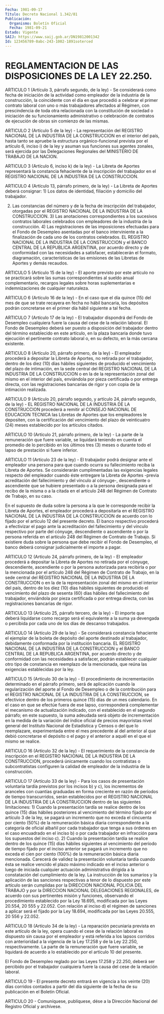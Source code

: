 ```yaml
---
Fecha: 1981-09-17
Título: Decreto Nacional 1.342/81
Publicación:
  Organismo: Boletín Oficial
  Fecha: 1981-09-21
Estado: Vigente
SAIJ: https://www.saij.gob.ar/DN19812001342
Id: 123456789-0abc-243-1002-1891soterced
---
```

# REGLAMENTACION DE LAS DISPOSICIONES DE LA LEY 22.250.

<a id="1"></a>
ARTICULO   1  (Artículo  3,  párrafo  segundo,  de  la  ley)  -  Se considerará   como  fecha  de  iniciación  de  la  actividad  como empleador de la  industria  de  la construcción, la coincidente con el día en que procedió a celebrar  el  primer  contrato laboral con uno o más trabajadores afectados al Régimen, con  prescindencia  de toda  otra relacionada con la constitución de sociedad o iniciación de su funcionamiento  administrativo  o celebración de contratos de ejecución de obras sin comienzo de las mismas.

<a id="2"></a>
ARTICULO  2 (Artículo 5 de la ley) - La representación del REGISTRO NACIONAL DE LA  INDUSTRIA  DE  LA  CONSTRUCCION en el interior del país,  hasta  tanto  se apruebe  la estructura  orgánico-funcional prevista por el artículo 6, inciso  i)  de  la  ley  y  asuman  sus funciones  sus  agentes zonales, será ejercida por las Delegaciones Regionales del MINISTERIO DE TRABAJO DE LA NACION.

<a id="3"></a>
ARTICULO  3  (Artículo  6,  inciso  k)  de  la ley) - La Libreta de Aportes  representará la constancia fehaciente  de  la  inscripción del trabajador  en  el  REGISTRO  NACIONAL  DE  LA  INDUSTRIA DE LA CONSTRUCCION.

<a id="4"></a>
ARTICULO  4  (Artículo 13, párrafo primero, de la ley) - La Libreta de Aportes deberá consignar:  1) Los datos de identidad, filiación y domicilio del trabajador.

2) Las constancias  del  número  y  de  la fecha de inscripción del trabajador, otorgadas por el REGISTRO NACIONAL  DE  LA INDUSTRIA DE LA CONSTRUCCION.  3)  Las  anotaciones  correspondientes  a  los  sucesivos contratos laborales  celebrados  con  empleadores  de  la  industria   de  la construcción.  4) Las registraciones de las imposiciones efectuadas para el  Fondo de Desempleo asentadas por el banco interviniente a la finalización   de  cada  uno  de  los  contratos  celebrados.  EL REGISTRO NACIONAL  DE LA INDUSTRIA DE LA CONSTRUCCION y el BANCO CENTRAL  DE LA REPUBLICA  ARGENTINA,  por  acuerdo  directo  y  de conformidad con  las  necesidades  a  satisfacer,  establecerán  el formato,  diagramación,  características  de  las  emisiones de las Libretas de Aportes y demás recaudos.

<a id="5"></a>
ARTICULO  5  (Artículo  15 de la ley) - El aporte previsto por este artículo  no se practicará  sobre  las  sumas  correspondientes  al sueldo  anual    complementario,    recargos  legales  sobre  horas suplementarias    e   indemnizaciones  de  cualquier    naturaleza.

<a id="6"></a>
ARTICULO  6  (Artículo 16 de la ley) - En el caso que el día quince (15) del mes de  que  se trate recayera en fecha no hábil bancaria, los depósitos podrán concretarse  en  el primer día hábil siguiente a tal fecha.

<a id="7"></a>
ARTICULO  7  (Artículo  17 de la ley) - El trabajador dispondrá del Fondo  de Desempleo cualquiera  fuere  la  causa  del  cese  de  la relación laboral.  El  Fondo   de  Desempleo  deberá  ser  puesto  a  disposición  del trabajador dentro  del  término establecido en este artículo, en la plaza bancaria donde tuvo  ejecución el pertinente contrato laboral o, en su defecto, en la más cercana existente.

<a id="8"></a>
ARTICULO  8  (Artículo  20,  párrafo  primero,  de  la  ley)  -  El empleador  procederá a depositar la Libreta de Aportes, no retirada por el trabajador,  dentro de los diez (10) días hábiles siguientes de producido el vencimiento  del  plazo  de  intimación, en la sede central del REGISTRO NACIONAL DE LA INDUSTRIA  DE LA CONSTRUCCION o en  la  de  la  representación zonal del mismo en el  interior  del país, enviándola  por  pieza certificada o por entrega directa, con las registraciones bancarias  de rigor y con copia de la intimación realizada.

<a id="9"></a>
ARTICULO  9  (Artículo  20, párrafo segundo, y artículo 24, párrafo segundo, de la ley) - EL  REGISTRO  NACIONAL  DE LA INDUSTRIA DE LA CONSTRUCCION procederá a remitir al CONSEJO NACIONAL  DE  EDUCACION TECNICA  las  Libretas de Aportes que los empleadores le depositen, con la certificación  del  vencimiento  del  plazo  de veinticuatro (24) meses establecido por los artículos citados.

<a id="10"></a>
ARTICULO  10  (Artículo  21, párrafo primero, de la ley) - La parte de la remuneración que fuere  variable,  se  liquidará  teniendo en cuenta el promedio de lo percibido en los últimos tres (3)  meses o durante todo el lapso de prestación si fuere inferior.

<a id="11"></a>
ARTICULO  11 (Artículo 23 de la ley) - El trabajador podrá designar ante el empleador una persona para que cuando ocurra su fallecimiento reciba la Libreta de Aportes.  Se considerarán  cumplimentadas las exigencias legales respecto del empleador cuando éste  entregare  la  Libreta  de  Aportes  -previa acreditación    del   fallecimiento  y  del  vínculo  al  cónyuge-, descendiente  o ascendiente  que  se  hubiere  presentado  o  a  la persona designada  para  el  recibo de la misma o a la citada en el artículo 248 del Régimen de Contrato  de  Trabajo, en su caso.

En  el supuesto de duda sobre la persona a la  que  le  corresponde recibir la Libreta de Aportes, el empleador procederá a depositarla   en  el  REGISTRO  NACIONAL  DE  LA  INDUSTRIA  DE  LA CONSTRUCCION de  acuerdo  con  lo  fijado  por  el  artículo 12 del presente decreto.  El  banco  respectivo  procederá  a  efectivizar  el  pago ante  la acreditación del fallecimiento y del vínculo respectivo  por  parte del  cónyuge,  descendiente o ascendiente o por la persona referida en  el artículo 248  del  Régimen  de  Contrato  de  Trabajo.  Si existiere  duda  sobre  la  persona que debe recibir el Fondo de Desempleo, el banco deberá consignar  judicialmente  el  importe  a pagar.

<a id="12"></a>
ARTICULO  12  (Artículo  24,  párrafo  primero,  de  la  ley)  - El empleador  procederá  a depositar la Libreta de Aportes no retirada por  el  cónyuge,  descendiente,   ascendiente  o  por  la  persona autorizada para recibirla o por la  mencionada  por el artículo 248 del  Régimen  de  Contrato  de  Trabajo,  en  la  sede central  del REGISTRO NACIONAL DE LA INDUSTRIA DE LA CONSTRUCCION  o en la de la representación zonal del mismo en el interior del país,  dentro  de los  diez  (10) días hábiles siguientes de producido el vencimiento del plazo de  sesenta  (60)  días  hábiles  del  fallecimiento  del trabajador,    enviándola  por  pieza  certificada  o  por  entrega directa, con las registraciones bancarias de rigor.

<a id="13"></a>
ARTICULO  13 (Artículo 25, párrafo tercero, de la ley) - El importe que deberá  liquidarse  como  recargo será el equivalente a la suma ya devengada o percibida por cada  uno  de  los  días  de  descanso trabajados.

<a id="14"></a>
ARTICULO  14  (Artículo  29  de la ley) - Se considerará constancia fehaciente  el  ejemplar  de  la  boleta  de  depósito  del  aporte destinado al trabajador, debidamente  conformada por la institución bancaria.  EL REGISTRO NACIONAL DE LA INDUSTRIA DE  LA CONSTRUCCION y el BANCO CENTRAL  DE LA  REPUBLICA  ARGENTINA,  por acuerdo  directo  y  de conformidad  con  las necesidades a satisfacer,  podrán  establecer cualquier otro tipo  de  constancia  en reemplazo de la mencionada, que reúna las exigencias establecidas por la ley.

<a id="15"></a>
ARTICULO  15  (Artículo  30  de  la  ley)  -  El  procedimiento  de incrementación    determinado   en  el  párrafo  primero,  será  de aplicación  cuando  la  regularización   del  aporte  al  Fondo  de Desempleo  o  de la contribución para el REGISTRO  NACIONAL  DE  LA INDUSTRIA DE LA  CONSTRUCCION, se efectivice dentro de los primeros quince (15) días de un mes calendario.  En el caso en que  se  efectúe  fuera  de  ese lapso, corresponderá complementar  el  mecanismo  de  actualización  indicado,   con  el establecido en  el  segundo  párrafo;  en  este  supuesto, la suma adeudada  será  objeto  de  incrementación  en  la  medida   de  la variación  del  índice  oficial de precios mayoristas nivel general del  Instituto Nacional de  Estadística  y  Censos  o  del  que  lo reemplazare,  experimentada entre el mes precedente al del anterior al que debió concretarse  el  depósito  o  el  pago y el anterior a aquél en el que el mismo se realice.

<a id="16"></a>
ARTICULO  16  (Artículo  32  de  la  ley)  - El requerimiento de la constancia de inscripción en el REGISTRO NACIONAL  DE  LA INDUSTRIA DE LA CONSTRUCCION, procederá únicamente cuando los contratistas  o subcontratistas  configuren la calidad de empleador de la industria de la construcción.

<a id="17"></a>
ARTICULO 17 (Artículo 33 de la ley) - Para los casos de presentación  voluntaria  tardía previstos por los incisos b) y c), los  incrementos  de aranceles  con  cuantías  graduadas  en  forma creciente en razón  de  períodos de  tiempo  transcurridos,  serán establecidos  por  el  REGISTRO  NACIONAL  DE  LA  INDUSTRIA  DE LA CONSTRUCCION    dentro    de   las  siguientes  limitaciones:  1) Cuando la presentación tardía  se  realice  dentro de los quince (15)  días  hábiles posteriores al vencimiento del  término  fijado por el artículo  3 de la ley, se pagará un incremento que no exceda el cincuenta por ciento  (50%)  de  la  remuneración  básica diaria correspondiente   a  la  categoría  de  oficial  albañil  por  cada trabajador que tenga  a  sus  órdenes  en  el caso encuadrado en el inciso b) o por cada trabajador en infracción  para  los  supuestos del inciso c).  2)  Cuando  la  presentación tardía se realice dentro de los quince (15) días hábiles  siguientes  al vencimiento del período de tiempo fijado  por  el inciso anterior se  pagará  un  incremento  que  no exceda el cien  por  ciento (100%) de la remuneración básica diaria mencionada.  Carecerá de validez la  presentación  voluntaria tardía cuando ésta se realice vencido el plazo máximo indicado  en  el inciso anterior o luego de iniciada cualquier actuación administrativa  dirigida  a la constatación del cumplimiento de la ley.  La  instrucción  de  los  sumarios y la aplicación de las sanciones respectivas a  tenor  de  lo dispuesto  por  este  artículo  serán cumplidas por la DIRECCION NACIONAL  POLICIA  DEL  TRABAJO y por la DIRECCION  NACIONAL  DELEGACIONES  REGIONALES, de acuerdo  con  sus pertinentes  misión  y  funciones,  observando    el  procedimiento establecido por la Ley 18.695, modificada por las Leyes  20.554, 20 555 y 22.052.  Con  relación  al inciso d) el régimen de sanciones a aplicar  será el fijado por la  Ley  18.694,  modificada por las Leyes 20.555, 20 556 y 22.052.

<a id="18"></a>
ARTICULO  18  (Artículo  34  de  la ley) - La reparación pecuniaria prevista en este artículo de la ley,  opera  cuando  el  cese de la relación  laboral  es  dispuesto sin causa por el empleador y  está referida a los lapsos corridos  con  anterioridad  a la vigencia de la Ley 17.258 y de la Ley 22.250, respectivamente.  La  parte  de  la remuneración que fuere variable, se liquidará  de acuerdo a lo establecido  por  el  artículo  10  del presente.

El  Fondo  de  Desempleo  reglado  por las Leyes 17.258  y  22.250, deberá ser percibido por el trabajador  cualquiera  fuere  la causa del cese de la relación laboral.

<a id="19"></a>
ARTICULO  19 - El presente decreto entrará en vigencia a los veinte (20) días corridos  contados a partir del día siguiente de la fecha de su publicación en el Boletín Oficial.

<a id="20"></a>
ARTICULO   20  -  Comuníquese,  publíquese,  dése  a  la  Dirección Nacional del Registro Oficial y archívese.